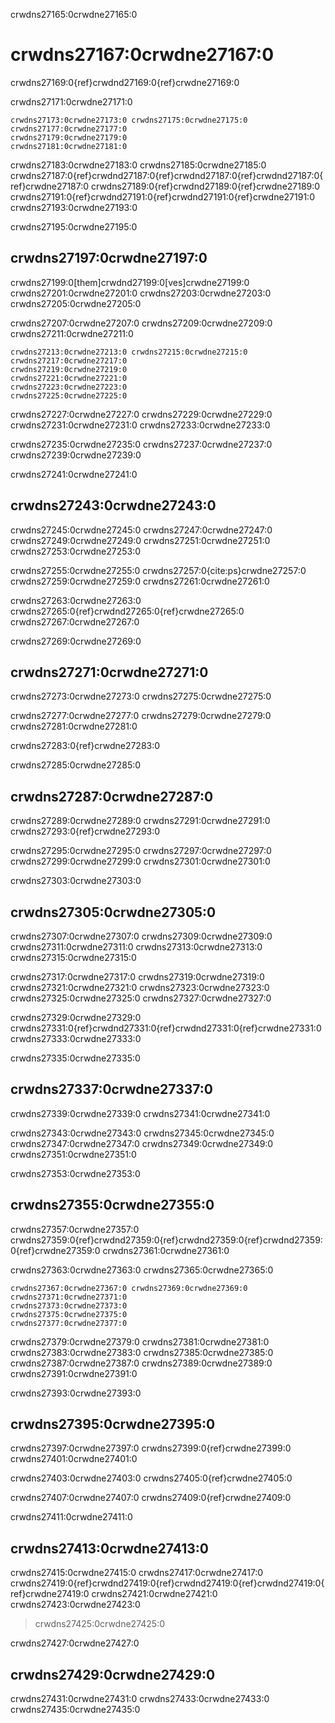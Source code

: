 crwdns27165:0crwdne27165:0
# crwdns27167:0crwdne27167:0

crwdns27169:0{ref}crwdnd27169:0{ref}crwdne27169:0

crwdns27171:0crwdne27171:0

```{figure} ../../figures/barriers-reproducibility.png
crwdns27173:0crwdne27173:0 crwdns27175:0crwdne27175:0
crwdns27177:0crwdne27177:0
crwdns27179:0crwdne27179:0
crwdns27181:0crwdne27181:0
```

crwdns27183:0crwdne27183:0 crwdns27185:0crwdne27185:0 crwdns27187:0{ref}crwdnd27187:0{ref}crwdnd27187:0{ref}crwdnd27187:0{ref}crwdne27187:0 crwdns27189:0{ref}crwdnd27189:0{ref}crwdne27189:0 crwdns27191:0{ref}crwdnd27191:0{ref}crwdnd27191:0{ref}crwdne27191:0 crwdns27193:0crwdne27193:0

crwdns27195:0crwdne27195:0
## crwdns27197:0crwdne27197:0

crwdns27199:0[them]crwdnd27199:0[ves]crwdne27199:0 crwdns27201:0crwdne27201:0 crwdns27203:0crwdne27203:0 crwdns27205:0crwdne27205:0

crwdns27207:0crwdne27207:0 crwdns27209:0crwdne27209:0 crwdns27211:0crwdne27211:0

```{figure} ../../figures/make-ok-to-be-human.jpg
crwdns27213:0crwdne27213:0 crwdns27215:0crwdne27215:0 crwdns27217:0crwdne27217:0
crwdns27219:0crwdne27219:0
crwdns27221:0crwdne27221:0
crwdns27223:0crwdne27223:0
crwdns27225:0crwdne27225:0
```

crwdns27227:0crwdne27227:0 crwdns27229:0crwdne27229:0 crwdns27231:0crwdne27231:0 crwdns27233:0crwdne27233:0

crwdns27235:0crwdne27235:0 crwdns27237:0crwdne27237:0 crwdns27239:0crwdne27239:0

crwdns27241:0crwdne27241:0
## crwdns27243:0crwdne27243:0

crwdns27245:0crwdne27245:0 crwdns27247:0crwdne27247:0 crwdns27249:0crwdne27249:0 crwdns27251:0crwdne27251:0 crwdns27253:0crwdne27253:0

crwdns27255:0crwdne27255:0 crwdns27257:0{cite:ps}crwdne27257:0 crwdns27259:0crwdne27259:0 crwdns27261:0crwdne27261:0

crwdns27263:0crwdne27263:0 crwdns27265:0{ref}crwdnd27265:0{ref}crwdne27265:0 crwdns27267:0crwdne27267:0

crwdns27269:0crwdne27269:0
## crwdns27271:0crwdne27271:0

crwdns27273:0crwdne27273:0 crwdns27275:0crwdne27275:0

crwdns27277:0crwdne27277:0 crwdns27279:0crwdne27279:0 crwdns27281:0crwdne27281:0

crwdns27283:0{ref}crwdne27283:0

crwdns27285:0crwdne27285:0
## crwdns27287:0crwdne27287:0

crwdns27289:0crwdne27289:0 crwdns27291:0crwdne27291:0 crwdns27293:0{ref}crwdne27293:0

crwdns27295:0crwdne27295:0 crwdns27297:0crwdne27297:0 crwdns27299:0crwdne27299:0 crwdns27301:0crwdne27301:0

crwdns27303:0crwdne27303:0
## crwdns27305:0crwdne27305:0

crwdns27307:0crwdne27307:0 crwdns27309:0crwdne27309:0 crwdns27311:0crwdne27311:0 crwdns27313:0crwdne27313:0 crwdns27315:0crwdne27315:0

crwdns27317:0crwdne27317:0 crwdns27319:0crwdne27319:0 crwdns27321:0crwdne27321:0 crwdns27323:0crwdne27323:0 crwdns27325:0crwdne27325:0 crwdns27327:0crwdne27327:0

crwdns27329:0crwdne27329:0 crwdns27331:0{ref}crwdnd27331:0{ref}crwdnd27331:0{ref}crwdne27331:0 crwdns27333:0crwdne27333:0

crwdns27335:0crwdne27335:0
## crwdns27337:0crwdne27337:0

crwdns27339:0crwdne27339:0 crwdns27341:0crwdne27341:0

crwdns27343:0crwdne27343:0 crwdns27345:0crwdne27345:0 crwdns27347:0crwdne27347:0 crwdns27349:0crwdne27349:0 crwdns27351:0crwdne27351:0

crwdns27353:0crwdne27353:0
## crwdns27355:0crwdne27355:0

crwdns27357:0crwdne27357:0 crwdns27359:0{ref}crwdnd27359:0{ref}crwdnd27359:0{ref}crwdnd27359:0{ref}crwdne27359:0 crwdns27361:0crwdne27361:0

crwdns27363:0crwdne27363:0 crwdns27365:0crwdne27365:0

```{figure} ../../figures/help-you-of-the-future.jpg
crwdns27367:0crwdne27367:0 crwdns27369:0crwdne27369:0
crwdns27371:0crwdne27371:0
crwdns27373:0crwdne27373:0
crwdns27375:0crwdne27375:0
crwdns27377:0crwdne27377:0
```

crwdns27379:0crwdne27379:0 crwdns27381:0crwdne27381:0 crwdns27383:0crwdne27383:0 crwdns27385:0crwdne27385:0 crwdns27387:0crwdne27387:0 crwdns27389:0crwdne27389:0 crwdns27391:0crwdne27391:0

crwdns27393:0crwdne27393:0
## crwdns27395:0crwdne27395:0

crwdns27397:0crwdne27397:0 crwdns27399:0{ref}crwdne27399:0 crwdns27401:0crwdne27401:0

crwdns27403:0crwdne27403:0 crwdns27405:0{ref}crwdne27405:0

crwdns27407:0crwdne27407:0 crwdns27409:0{ref}crwdne27409:0

crwdns27411:0crwdne27411:0
## crwdns27413:0crwdne27413:0

crwdns27415:0crwdne27415:0 crwdns27417:0crwdne27417:0 crwdns27419:0{ref}crwdnd27419:0{ref}crwdnd27419:0{ref}crwdnd27419:0{ref}crwdne27419:0 crwdns27421:0crwdne27421:0 crwdns27423:0crwdne27423:0

> crwdns27425:0crwdne27425:0

crwdns27427:0crwdne27427:0

## crwdns27429:0crwdne27429:0

crwdns27431:0crwdne27431:0 crwdns27433:0crwdne27433:0 crwdns27435:0crwdne27435:0

